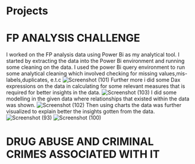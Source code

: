 # Projects
# FP ANALYSIS CHALLENGE
I worked on the FP analysis data using Power Bi as my analytical tool. 
I started by extracting the data into the Power Bi environment and running some cleaning on the data.
I used the power Bi query environment to run some analytical cleaning which involved checking for missing values,mis-labels,duplicates, e.t.c
![Screenshot (101)](https://github.com/user-attachments/assets/8c09eda0-9f68-41df-808a-c3ea4ceba1b5)
Further more i did some Dax expressions on the data in calculating for some relevant measures that is required for better insights in the data.
![Screenshot (103)](https://github.com/user-attachments/assets/4f260e12-3d35-4e6f-bd7a-1257ffa78e49)
I did some modelling in the given data where relationships that existed within the data was shown.
![Screenshot (102)](https://github.com/user-attachments/assets/12128ae1-bfca-4262-8969-547597dac2f7)
Then using charts the data was further visualized to explain better the insights gotten from the data.
![Screenshot (93)](https://github.com/user-attachments/assets/41c405b4-2b45-40db-b2cd-91a3b352d12b)
![Screenshot (100)](https://github.com/user-attachments/assets/f50715ce-c4a0-4e8a-9e0f-a0ff0e1cd62e)

# DRUG ABUSE AND CRIMINAL CRIMES ASSOCIATED WITH IT
